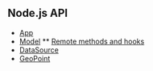 ## Node.js API

 * [App](api-app.md)
 * [Model](api-model.md)
 ** [Remote methods and hooks](api-model-remote.md)
 * [DataSource](api-datasource.md)
 * [GeoPoint](api-geopoint.md)
